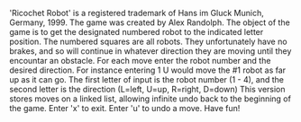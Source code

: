 'Ricochet Robot' is a registered trademark of Hans im Gluck Munich, Germany, 1999. The game was created by Alex Randolph. 
The object of the game is to get the designated numbered robot to the indicated letter position. The numbered squares are all robots.  They unfortunately have no brakes, and so will continue in whatever direction they are moving until they encountar an obstacle. For each move enter the robot number and the desired direction. For instance entering 1 U would move the #1 robot as far up as it can go. The first letter of input is the robot number (1 - 4), and the second letter is the direction (L=left, U=up, R=right, D=down) 
This version stores moves on a linked list, allowing infinite undo back to the beginning of the game. 
Enter 'x' to exit.  Enter 'u' to undo a move.  Have fun!
